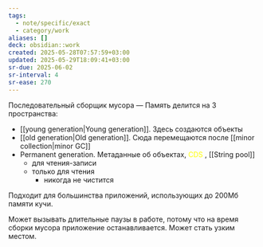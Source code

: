 ```yaml
---
tags:
  - note/specific/exact
  - category/work
aliases: []
deck: obsidian::work
created: 2025-05-28T07:57:59+03:00
updated: 2025-05-29T18:09:41+03:00
sr-due: 2025-06-02
sr-interval: 4
sr-ease: 270
---
```


Последовательный сборщик мусора
—
Память делится на 3 пространства:
- [[young generation|Young generation]]. Здесь создаются объекты
- [[old generation|Old generation]]. Сюда перемещаются после [[minor collection|minor GC]]
- Permanent generation. Метаданные об объектах, <font color="#ffff00">CDS</font> , [[String pool]]
	- для чтения-записи
	- только для чтения
		- никогда не чистится

Подходит для большинства приложений, использующих до 200Мб памяти кучи.

Может вызывать длительные паузы в работе, потому что на время сборки мусора приложение останавливается.
Может стать узким местом.
